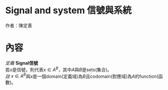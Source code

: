 # Signal and system 信號與系統
作者：陳定善
# 內容
*定義* **Signal信號**  
若$x$是信號，則代表$x \in A^B$，其中$A$與$B$是sets(集合)。  
*註* $x \in A^B$與$x$是一個domain(定義域)為$B$且codomain(對應域)為$A$的function(函數)。  

